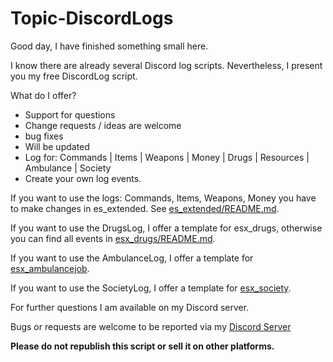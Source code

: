 # Topic-DiscordLogs

Good day, I have finished something small here.

I know there are already several Discord log scripts. Nevertheless, I present you my free DiscordLog script.

What do I offer?
- Support for questions
- Change requests / ideas are welcome
- bug fixes
- Will be updated
- Log for: Commands | Items | Weapons | Money | Drugs | Resources | Ambulance | Society
- Create your own log events.

If you want to use the logs: Commands, Items, Weapons, Money you have to make changes in es_extended.
See [es_extended/README.md](https://github.com/TopicElite/Topic-DiscordLogs/tree/main/es_extended).

If you want to use the DrugsLog, I offer a template for esx_drugs, otherwise you can find all events in [esx_drugs/README.md](https://github.com/TopicElite/Topic-DiscordLogs/tree/main/esx_drugs).

If you want to use the AmbulanceLog, I offer a template for [esx_ambulancejob](https://github.com/esx-framework/esx-legacy/tree/main/%5Besx_addons%5D/esx_ambulancejob).

If you want to use the SocietyLog, I offer a template for [esx_society](https://github.com/esx-framework/esx-legacy/tree/main/%5Besx_addons%5D/esx_society).

For further questions I am available on my Discord server. 

Bugs or requests are welcome to be reported via my [Discord Server](https://discord.gg/TymDT77Fvd)

**Please do not republish this script or sell it on other platforms.**
